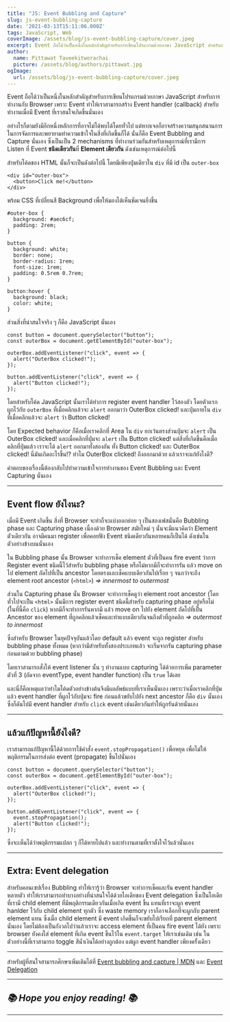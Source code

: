 ```yaml
---
title: "JS: Event Bubbling and Capture"
slug: js-event-bubbling-capture
date: '2021-03-13T15:11:06.000Z'
tags: JavaScript, Web
coverImage: /assets/blog/js-event-bubbling-capture/cover.jpeg
excerpt: Event ถือได้ว่าเป็นหนึ่งในหลักสำคัญสำหรับการเขียนโปรแกรมด้วยภาษา JavaScript สำหรับการทำงานกับ Browser เพราะ Event ทำให้เราสามารถสร้าง Event handler (callback) สำหรับทำงานเมื่อมี Event ที่เราสนใจเกิดขึ้นนั่นเอง อย่างไรก็ตามยังมีอีกหนึ่งหลักการที่อาจไม่ได้พบได้โดยทั่วไป แต่หากเจอก็อาจสร้างความสนุกสนานการในการจัดการและพยายามทำความเข้าใจในสิ่งที่เกิดขึ้นก็ได้ นั่นก็คือ Event Bubbling and Capture นั่นเอง
author:
  name: Pittawat Taveekitworachai
  picture: /assets/blog/authors/pittawat.jpg
ogImage:
  url: /assets/blog/js-event-bubbling-capture/cover.jpeg
---
```


Event ถือได้ว่าเป็นหนึ่งในหลักสำคัญสำหรับการเขียนโปรแกรมด้วยภาษา JavaScript สำหรับการทำงานกับ Browser เพราะ Event ทำให้เราสามารถสร้าง Event handler (callback) สำหรับทำงานเมื่อมี Event ที่เราสนใจเกิดขึ้นนั่นเอง

อย่างไรก็ตามยังมีอีกหนึ่งหลักการที่อาจไม่ได้พบได้โดยทั่วไป แต่หากเจอก็อาจสร้างความสนุกสนานการในการจัดการและพยายามทำความเข้าใจในสิ่งที่เกิดขึ้นก็ได้ นั่นก็คือ Event Bubbling and Capture นั่นเอง ซึ่งเป็นเป็น 2 mechanisms ที่ทำงานร่วมกันสำหรับเหตุการณ์ที่เรามีการ Listen ที่ Event **ชนิดเดียวกัน**ที่ **Element เดียวกัน** ดังเช่นเหตุการณ์ต่อไปนี้

สำหรับโค้ดของ HTML นั้นก็จะเป็นดังต่อไปนี้ โดยมีเพียงปุ่มเดียวใน `div` ที่มี id เป็น `outer-box`

    <div id="outer-box">
      <button>Click me!</button>
    </div>

พร้อม CSS ที่เปลี่ยนสี Background เพื่อให้มองได้เห็นชัดเจนยิ่งขึ้น

    #outer-box {
      background: #aec6cf;
      padding: 2rem;
    }
    
    button {
      background: white;
      border: none;
      border-radius: 1rem;
      font-size: 1rem;
      padding: 0.5rem 0.7rem;
    }
    
    button:hover {
      background: black;
      color: white;
    }

ส่วนสิ่งที่น่าสนใจจริง ๆ ก็คือ JavaScript นั่นเอง

    const button = document.querySelector("button");
    const outerBox = document.getElementById("outer-box");
    
    outerBox.addEventListener("click", event => {
      alert("OuterBox clicked!");
    });
    
    button.addEventListener("click", event => {
      alert("Button clicked!");
    });

โดยสำหรับโค้ด JavaScript นั้นเราได้ทำการ register event handler ไว้สองตัว โดยตัวแรกผูกไว้กับ `outerBox` ที่เมื่อคลิกแล้วจะ `alert` ออกมาว่า OuterBox clicked! และปุ่มภายใน `div` ที่เมื่อคลิกแล้วจะ `alert` ว่า Button clicked!

โดย Expected behavior ก็คือเมื่อเราคลิกที่ Area ใน `div` ยกเว้นตรงส่วนปุ่มจะ `alert` เป็น OuterBox clicked! และเมื่อคลิกที่ปุ่มจะ `alert` เป็น Button clicked! แต่สิ่งที่เกิดขึ้นคือเมื่อคลิกที่ปุ่มแล้ว เราจะได้ `alert` ออกมาทั้งสองอัน ทั้ง Button clicked! และ OuterBox clicked! นี่มันเกิดอะไรขึ้น!? ทำไม OuterBox clicked! ถึงออกมาด้วย แล้วเราจะแก้ยังไงดี?

คำตอบของเรื่องนี้ต้องกลับไปทำความเข้าใจการทำงานของ Event Bubbling และ Event Capturing นั่นเอง

---

## Event flow ยังไงนะ?

เมื่อมี Event เกิดขึ้น สิ่งที่ Browser จะทำก็จะแบ่งออกย่อย ๆ เป็นสองเฟสนั่นคือ Bubbling phase และ Capturing phase เนื่องด้วย Browser สมัยใหม่ ๆ นั่นจะมีแนวคิดว่า Element ตัวเดียวกัน อาจมีคนมา register เพื่อคอยฟัง Event ชนิดเดียวกันหลายคนก็เป็นได้ ดังเช่นในตัวอย่างข้างบนนั่นเอง

ใน Bubbling phase นั้น Browser จะทำการเช็ค element ตัวที่เป็นคน fire event ว่าการ Register event ชนิดนี้ไว้สำหรับ bubbling phase หรือไม่หากมีก็จะทำการรัน แล้ว move on ไป element ถัดไปที่เป็น ancestor โดยตรงและเช็คแบบเดียวกันไปเรื่อย ๆ จนกว่าจะถึง element root ancestor (`<html>`) *=> innermost to outermost*

ส่วนใน Capturing phase นั้น Browser จะทำการเช็คดูว่า element root ancestor (โดยทั่วไปจะเป็น `<html>` นั้นมีการ register event ชนิดนี้สำหรับ capturing phase อยู่หรือไม่ (ในที่นี้คือ `click`) หากมีก็จะทำการรันหากมี แล้ว move on ไปยัง element ถัดไปที่เป็น Ancestor ของ element ที่ถูกคลิกแล้วเช็คและทำแบบเดียวกันจนถึงตัวที่ถูกคลิก *=> outermost to innermost*

ซึ่งสำหรับ Browser ในยุคปัจจุบันแล้วโดย default แล้ว event จะถูก register สำหรับ bubbling phase ทั้งหมด (หากว่ามีสำหรับทั้งสองประเภทแล้ว จะเริ่มจากรัน capturing phase ก่อนตามด้วย bubbling phase)

โดยเราสามารถสั่งให้ event listener นั้น ๆ ทำงานแบบ capturing ได้ด้วยการเพิ่ม parameter ตัวที่ 3 (ถัดจาก eventType, event handler function) เป็น `true` ได้เลย

และนี่ก็คือเหตุผลว่าทำไมโค้ดตัวอย่างข้างต้นจึงมีผลลัพธ์แบบที่เราเห็นนั่นเอง เพราะว่าเมื่อเราคลิกที่ปุ่มแล้ว event handler ที่ผูกไว้กับปุ่มจะ fire ก่อนแล้วขยับไปยัง next ancestor ก็คือ `div` นั้นเองซึ่งก็ดันไปมี event handler สำหรับ `click` event เช่นเดียวกันทำให้ถูกรันด้วยนั่นเอง

---

## แล้วแก้ปัญหานี้ยังไงดี?

เราสามารถแก้ปัญหานี้ได้ด้วยการใช้คำสั่ง `event.stopPropagation()` เพื่อหยุด เพื่อไม่ให้พฤติกรรมในการส่งต่อ event (propagate) ขึ้นไปนั่นเอง

    const button = document.querySelector("button");
    const outerBox = document.getElementById("outer-box");
    
    outerBox.addEventListener("click", event => {
      alert("OuterBox clicked!");
    });
    
    button.addEventListener("click", event => {
      event.stopPropagation();
      alert("Button clicked!");
    });

ซึ่งจะเห็นได้ว่าพฤติกรรมแปลก ๆ ก็ได้หายไปแล้ว และทำงานตามที่เราตั้งใจไว้แล้วนั่นเอง

---

## Extra: Event delegation

สำหรับคอนเซปเรื่อง Bubbling ทำให้เรารู้ว่า Browser จะทำการเช็คและรัน event handler หลายตัว ทำให้เราสามารถทำบางอย่างที่น่าสนใจได้ด้วยไอเดียของ Event delegation ซึ่งเป็นไอเดียที่เรามี child element ที่มีพฤติกรรมเดียวกันเมื่อเกิด event ขึ้น แทนที่เราจะผูก event hanlder ไว้กับ child element ทุกตัว ซึ่ง waste memory เราก็อาจเลือกที่จะผูกกับ parent element แทน ซึ่งเมื่อ child element มี event เกิดขึ้นก็จะขยับไปเรียกที่ parent element นั่นเอง โดยไม่ต้องเป็นกังวลไปว่าแล้วเราจะ access element ที่เป็นคน fire event ได้ยัง เพราะ browser ยังคงใส่ element ที่เกิด event ขึ้นไว้ใน `event.target` ให้เราเช่นเดิม เช่น ในตัวอย่างนี้ที่เราสามารถ toggle สีน้ำเงินได้อย่างถูกต้อง แต่ผูก event handler เพียงครั้งเดียว

---

สำหรับผู้ที่สนใจสามารถศึกษาเพิ่มเติมได้ที่ [Event bubbling and capture | MDN](https://developer.mozilla.org/en-US/docs/Learn/JavaScript/Building_blocks/Events#event_bubbling_and_capture) และ [Event Delegation](https://davidwalsh.name/event-delegate)

---

## *📚 Hope you enjoy reading! 📚*

---
